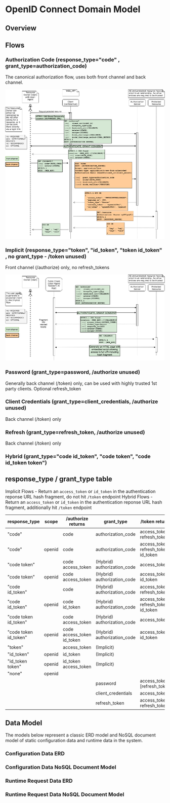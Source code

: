 # OpenID Connect Domain Model

## Overview


## Flows

### Authorization Code (response_type="code" , grant_type=authorization_code)

The canonical authorization flow, uses both front channel and back channel.

![oauth_code_grant image](../images/oauth_code_grant.png)

### Implicit (response_type="token", "id_token", "token id_token" , no grant_type - /token unused)

Front channel (/authorize) only, no refresh_tokens

![oauth_implicit_flow image](../images/oauth_implicit_flow.png)

### Password (grant_type=password, /authorize unused)

Generally back channel (/token) only, can be used with highly trusted 1st party clients. Optional refresh_token

### Client Credentials (grant_type=client_credentials, /authorize unused)

Back channel (/token) only

### Refresh (grant_type=refresh_token, /authorize unused)

Back channel (/token) only

### Hybrid (grant_type="code id_token", "code token", "code id_token token")


## response_type / grant_type table

Implicit Flows - Return an `access_token` or `id_token` in the authentication reponse URL hash fragment, do not hit `/token` endpoint
Hybrid Flows - Return an `access_token` or `id_token` in the authentication reponse URL hash fragment, additionally hit `/token` endpoint

|  response_type        |  scope | /authorize returns         | grant_type                  | /token  returns                     |
| ----------------------|--------|----------------------------|-----------------------------|-------------------------------------|
| "code"                |        | code                       | authorization_code          | access_token refresh_token          |
| "code"                | openid | code                       | authorization_code          | access_token refresh_token id_token |
| "code token"          |        | code access_token          | (Hybrid) authorization_code | access_token                        |
| "code token"          | openid | code access_token          | (Hybrid) authorization_code | access_token id_token               |
| "code id_token"       |        | code                       | (Hybrid) authorization_code | access_token refresh_token          |
| "code id_token"       | openid | code id_token              | (Hybrid) authorization_code | access_token refresh_token id_token |
| "code token id_token" |        | code access_token          | (Hybrid) authorization_code | access_token                        |
| "code token id_token" | openid | code access_token id_token | (Hybrid) authorization_code | access_token id_token               |
| "token"               |        | access_token               | (Implicit)                  |                                     |
| "id_token"            | openid | id_token                   | (Implicit)                  |                                     |
| "id_token token"      | openid | id_token access_token      | (Implicit)                  |                                     |
| "none"                | openid |                            |                             |                                     |
|                       |        |                            | password                    | access_token [refresh_token]        |
|                       |        |                            | client_credentials          | access_token                        |
|                       |        |                            | refresh_token               | access_token refresh_token          |

## Data Model

The models below represent a classic ERD model and NoSQL document model of static configuration data and runtime data in the system.

### Configuration Data ERD

### Configuration Data NoSQL Document Model

### Runtime Request Data ERD

### Runtime Request Data NoSQL Document Model
